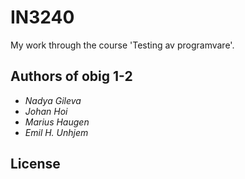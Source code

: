 # IN3240
My work through the course 'Testing av programvare'.

## Authors of obig 1-2
* *Nadya Gileva*
* *Johan Hoi* 
* *Marius Haugen* 
* *Emil H. Unhjem*

## License
